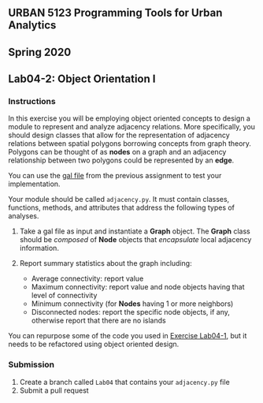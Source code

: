 ## URBAN 5123 Programming Tools for Urban Analytics
## Spring 2020
## Lab04-2: Object Orientation I

### Instructions

In this exercise you will be employing object oriented concepts to design a module to represent and analyze adjacency relations. More specifically, you should design classes that allow for the representation of adjacency relations between spatial polygons borrowing concepts from graph theory. Polygons can be thought of as **nodes** on a graph and an adjacency relationship between two polygons could be represented by an **edge**.

You can use the [gal file] from the previous assignment to test your implementation.

Your module should be called `adjacency.py`. It must contain classes, functions, methods, and attributes  that address the following types of analyses.

1. Take a gal file as input and instantiate a **Graph** object. The **Graph** class should be *composed* of **Node** objects that *encapsulate* local adjacency information.

2. Report summary statistics about the graph including:
	* Average connectivity: report value
	* Maximum connectivity: report value and node objects having that level of connectivity
	* Minimum connectivity (for **Nodes** having 1 or more neighbors)
	* Disconnected nodes: report the specific node objects, if any, otherwise report that there are no islands

You can repurpose some of the code you used in [Exercise Lab04-1], but it needs to be refactored using object oriented design.

### Submission

1. Create a branch called `Lab04` that contains your `adjacency.py` file
2. Submit a pull request

[gal file]: Lab04-1.gal
[Exercise Lab04-1]: Lab04-1.md
